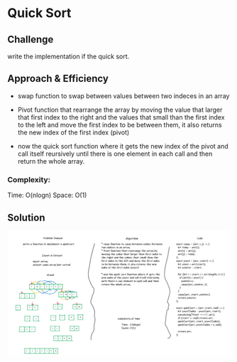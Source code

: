 # Quick Sort

## Challenge

write the implementation if the quick sort.

## Approach & Efficiency

* swap function to swap between values between two indeces in an array
* Pivot function that rearrange the array by moving the value that larger that first index to the right and the values that small than the first index to the left and move the first index to be between them, it also returns the new index of the first index (pivot)

* now the quick sort function where it gets the new index of the pivot and call itself reursively until there is one element in each call and then return the whole array.

### Complexity:

Time:  O(nlogn)
Space: O(1)

## Solution

![whiteboard](../../assets/quicksort.png)
